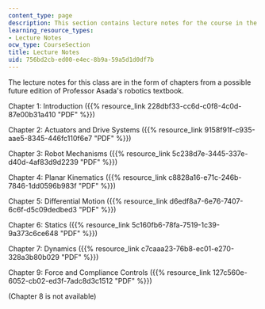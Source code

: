 ```yaml
---
content_type: page
description: This section contains lecture notes for the course in the form of chapters.
learning_resource_types:
- Lecture Notes
ocw_type: CourseSection
title: Lecture Notes
uid: 756bd2cb-ed00-e4ec-8b9a-59a5d1d0df7b
---
```


The lecture notes for this class are in the form of chapters from a possible future edition of Professor Asada's robotics textbook.

Chapter 1: Introduction ({{% resource_link 228dbf33-cc6d-c0f8-4c0d-87e00b31a410 "PDF" %}})

Chapter 2: Actuators and Drive Systems ({{% resource_link 9158f91f-c935-aae5-8345-446fc110f6e7 "PDF" %}})

Chapter 3: Robot Mechanisms ({{% resource_link 5c238d7e-3445-337e-d40d-4af83d9d2239 "PDF" %}})

Chapter 4: Planar Kinematics ({{% resource_link c8828a16-e71c-246b-7846-1dd0596b983f "PDF" %}})

Chapter 5: Differential Motion ({{% resource_link d6edf8a7-6e76-7407-6c6f-d5c09dedbed3 "PDF" %}})

Chapter 6: Statics ({{% resource_link 5c160fb6-78fa-7519-1c39-9a373c6ce648 "PDF" %}})

Chapter 7: Dynamics ({{% resource_link c7caaa23-76b8-ec01-e270-328a3b80b029 "PDF" %}})

Chapter 9: Force and Compliance Controls ({{% resource_link 127c560e-6052-cb02-ed3f-7adc8d3c1512 "PDF" %}})

(Chapter 8 is not available)